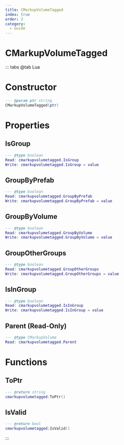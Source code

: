 ```yaml
---
title: CMarkupVolumeTagged
index: true
order: 2
category:
  - Guide
---
```


# CMarkupVolumeTagged

::: tabs
@tab Lua
# Constructor
```lua
--- @param ptr string
CMarkupVolumeTagged(ptr)
```
# Properties
## IsGroup 
```lua
--- @type boolean
Read: cmarkupvolumetagged.IsGroup
Write: cmarkupvolumetagged.IsGroup = value
```
## GroupByPrefab 
```lua
--- @type boolean
Read: cmarkupvolumetagged.GroupByPrefab
Write: cmarkupvolumetagged.GroupByPrefab = value
```
## GroupByVolume 
```lua
--- @type boolean
Read: cmarkupvolumetagged.GroupByVolume
Write: cmarkupvolumetagged.GroupByVolume = value
```
## GroupOtherGroups 
```lua
--- @type boolean
Read: cmarkupvolumetagged.GroupOtherGroups
Write: cmarkupvolumetagged.GroupOtherGroups = value
```
## IsInGroup 
```lua
--- @type boolean
Read: cmarkupvolumetagged.IsInGroup
Write: cmarkupvolumetagged.IsInGroup = value
```
## Parent (Read-Only)
```lua
--- @type CMarkupVolume
Read: cmarkupvolumetagged.Parent
```
# Functions
## ToPtr
```lua
--- @return string
cmarkupvolumetagged:ToPtr()
```
## IsValid
```lua
--- @return bool
cmarkupvolumetagged:IsValid()
```

:::